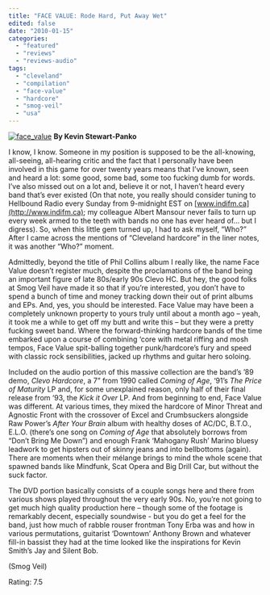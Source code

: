 ```yaml
---
title: "FACE VALUE: Rode Hard, Put Away Wet"
edited: false
date: "2010-01-15"
categories:
  - "featured"
  - "reviews"
  - "reviews-audio"
tags:
  - "cleveland"
  - "compilation"
  - "face-value"
  - "hardcore"
  - "smog-veil"
  - "usa"
---
```


[![face_value](http://www.hellbound.ca/wp-content/uploads/2010/01/face_value.jpg "face_value")](http://www.hellbound.ca/wp-content/uploads/2010/01/face_value.jpg) **By Kevin Stewart-Panko**

I know, I know. Someone in my position is supposed to be the all-knowing, all-seeing, all-hearing critic and the fact that I personally have been involved in this game for over twenty years means that I’ve known, seen and heard a lot: some good, some bad, some too fucking dumb for words. I’ve also missed out on a lot and, believe it or not, I haven’t heard every band that’s ever existed (On that note, you really should consider tuning to Hellbound Radio every Sunday from 9-midnight EST on [www.indifm.ca](http://www.indifm.ca); my colleague Albert Mansour never fails to turn up every week armed to the teeth with bands no one has ever heard of… but I digress). So, when this little gem turned up, I had to ask myself, “Who?” After I came across the mentions of “Cleveland hardcore” in the liner notes, it was another “Who?” moment.

Admittedly, beyond the title of Phil Collins album I really like, the name Face Value doesn’t register much, despite the proclamations of the band being an important figure of late 80s/early 90s Clevo HC. But hey, the good folks at Smog Veil have made it so that if you’re interested, you don’t have to spend a bunch of time and money tracking down their out of print albums and EPs. And, yes, you should be interested. Face Value may have been a completely unknown property to yours truly until about a month ago – yeah, it took me a while to get off my butt and write this – but they were a pretty fucking sweet band. Where the forward-thinking hardcore bands of the time embarked upon a course of combining ‘core with metal riffing and mosh tempos, Face Value spit-balling together punk/hardcore’s fury and speed with classic rock sensibilities, jacked up rhythms and guitar hero soloing.

Included on the audio portion of this massive collection are the band’s ’89 demo, _Clevo Hardcore_, a 7” from 1990 called _Coming of Age_, ‘91’s _The Price of Maturity_ LP and, for some unexplained reason, only half of their final release from ‘93, the _Kick it Over_ LP. And from beginning to end, Face Value was different. At various times, they mixed the hardcore of Minor Threat and Agnostic Front with the crossover of Excel and Crumbsuckers alongside Raw Power’s _After Your Brain_ album with healthy doses of AC/DC, B.T.O., E.L.O. (there’s one song on _Coming of Age_ that absolutely borrows from “Don’t Bring Me Down”) and enough Frank ‘Mahogany Rush’ Marino bluesy leadwork to get hipsters out of skinny jeans and into bellbottoms (again). There are moments when their mélange brings to mind the whole scene that spawned bands like Mindfunk, Scat Opera and Big Drill Car, but without the suck factor.

The DVD portion basically consists of a couple songs here and there from various shows played throughout the very early 90s. No, you’re not going to get much high quality production here – though some of the footage is remarkably decent, especially soundwise - but you do get a feel for the band, just how much of rabble rouser frontman Tony Erba was and how in various permutations, guitarist ‘Downtown’ Anthony Brown and whatever fill-in bassist they had at the time looked like the inspirations for Kevin Smith’s Jay and Silent Bob.

(Smog Veil)

Rating: 7.5
